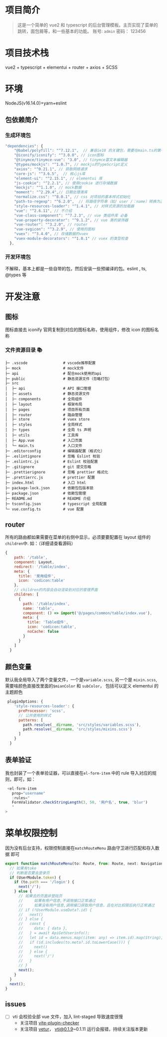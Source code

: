 # 项目简介

> 这是一个简单的 vue2 和 typescript 的后台管理模板。主页实现了菜单的跳转，面包屑等，和一些基本的功能。
> 账号: `admin`
> 密码： 123456

# 项目技术栈

vue2 + typescript + elementui + router + axios + SCSS

# 环境

NodeJS(v16.14.0)+yarn+eslint

## 包依赖简介

### 生成环境包

```javascript
"dependencies": {
    "@babel/polyfill": "^7.12.1",  // 兼容ie10 的关键包，需要在main.ts的第一行导入哦
    "@iconify/iconify": "^3.0.0", // icon图标
    "@tinymce/tinymce-vue": "3.0", // tinymce富文本编辑器
    "@types/mockjs": "^1.0.7", // mockjs的TypeScript定义
    "axios": "^0.21.1", // 获取网络请求
    "core-js": "^3.6.5",  // 核心js库
    "element-ui": "^2.15.1", // elementui 库
    "js-cookie": "^2.2.1", // 使用cookie 进行存储数据
    "mockjs": "^1.1.0", // mock数据
    "moment": "^2.29.4",// 日期处理类库
    "normalize.css": "^8.0.1", // css 对项目的基本样式初始化
    "path-to-regexp": "^6.2.0",  // 将路径字符串（如/ user /：name）转换为正则表达式，匹配路由
    "style-resources-loader": "^1.4.1", // 对样式资源的加载器
    "vue": "^2.6.11", // 不介绍
    "vue-class-component": "^7.2.3", // vue 类组件库 必备
    "vue-property-decorator": "^9.1.2", // vue 类的装饰器
    "vue-router": "^3.2.0", // router
    "vue-svgicon": "^3.2.9", // 使用的图标
    "vuex": "^3.4.0", // 存储数据的vuex
    "vuex-module-decorators": "^1.0.1" // vuex 的类型检查
  },
```

### 开发环境包

不解释，基本上都是一些自带的包，然后安装一些预编译的包。eslint , ts, @types 等

# 开发注意

## 图标

图标直接去 iconify 官网复制到对应的图标名称，使用<YkIcon icon="图标名称">组件，修改 icon 的图标名称

### 文件资源目录 📚

```text
├─ .vscode                # vscode推荐配置
├─ mock                   # mock文件
├─ api                    # 配合mock使用的api
├─ public                 # 静态资源文件（忽略打包）
├─ src
│  ├─ api                 # API 接口管理
│  ├─ assets              # 静态资源文件
│  ├─ components          # 全局组件
│  ├─ layout              # 框架布局
│  ├─ pages               # 项目所有页面
│  ├─ router              # 路由管理
│  ├─ store               # vuex store
│  ├─ styles              # 全局样式
│  ├─ types               # 全局 ts 声明
│  ├─ utils               # 工具库
│  ├─ App.vue             # 入口页面
│  └─ main.ts             # 入口文件
├─ .editorconfig          # 编辑器配置（格式化）
├─ .eslintignore          # 忽略 Eslint 校验
├─ .eslintrc.js           # Eslint 校验配置
├─ .gitignore             # git 提交忽略
├─ .prettierignore        # 忽略 prettier 格式化
├─ .prettierrc.js         # prettier 配置
├─ index.html             # 入口 html
├─ package-lock.json      # 依赖包包版本锁
├─ package.json           # 依赖包管理
├─ README.md              # README 介绍
├─ tsconfig.json          # typescript 全局配置
└─ vue.config.ts          # vue 配置
```

## router

所有的路由都如果需要在菜单的右侧中显示，必须要要配置在 layout 组件的`children`中.
如：（详细请查看源码）

```JavaScript
{
    path: '/table',
    component: Layout,
    redirect: '/table/index',
    meta: {
      title: '常用组件',
      icon: 'codicon:table'
    },
    // children的内容会自动渲染到对应的管理界面
    children: [
      {
        path: '/table/index',
        name: 'table',
        component: () => import('@/pages/common/table/index.vue'),
        meta: {
          title: 'Table组件',
          icon: 'codicon:table',
          noCache: false
        }
      }
    ]
  }
```

## 颜色变量

默认我全局导入了两个变量文件，一个是`variable.scss`, 另一个是 `mixin.scss`, 需要啥颜色直接改里面的`$mianColor` 和 `subColor`， 包括可以定义 elementui 的主题颜色

```javascript
 pluginOptions: {
    'style-resources-loader': {
      preProcessor: 'scss',
      // 公共使用的样式
      patterns: [
        path.resolve(__dirname, 'src/styles/variables.scss'),
        path.resolve(__dirname, 'src/styles/mixins.scss')
      ]
    }
  }
```

## 表单验证

我也封装了一个表单验证器，可以直接在`el-form-item` 中的 rule 导入对应的规则，即可，如：

```javascript
 <el-form-item
   prop="username"
   :rules="
   FormValidator.checkStringLength(3, 50, '用户名', true, 'blur')
   "
>
```

# 菜单权限控制

因为没有后台支持，权限控制直接在`matchRouteMenu` 路由守卫进行匹配和存入数据 即可

```javascript
export function matchRouteMenu(to: Route, from: Route, next: NavigationGuardNext<Vue>) {
  // 如果有toke
  // 判断是否要去登录页
  if (UserModule.token) {
    if (to.path === '/login') {
      next('/');
    } else {
      // 如果去的页面非登陆页
      //     如果有用户信息,不调用接口正常通过
      //     如果没有用户信息,调用接口获取用户信息，且在对比权限后执行正常通过
      // if (!UserModule.useData?.id) {
      //   next()
      // } else {
      //   const {
      //     data: { data },
      //   } = await ApiGetUserinfo();
      //   let id = data.menus.map((item: any) => item.id).map(String);
      //   if (id.includes(to.meta?.id.toLowerCase())) {
      //     next()
      //   } else {
      //     next('/')
      //   }
      // }
      next();
    }
  }
  next();
}
```

## issues

- [ ] vti 会校验全部 vue 文件，加入 lint-staged 导致速度很慢
  - 关注项目 [vite-plugin-checker](https://github.com/fi3ework/vite-plugin-checker)
  - 关注项目 [vetur](https://github.com/vuejs/vetur)， vti@0.1.9~0.1.11 运行会报错，持续关注版本更新
